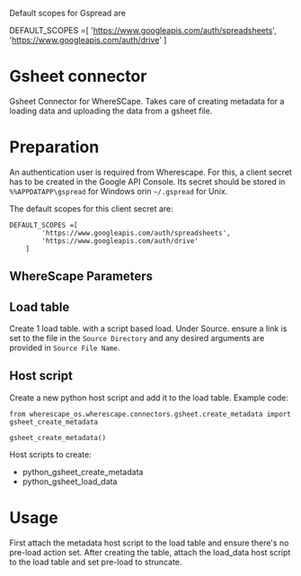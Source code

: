 
Default scopes for Gspread are

DEFAULT_SCOPES =[
        'https://www.googleapis.com/auth/spreadsheets',
        'https://www.googleapis.com/auth/drive'
    ]
# Gsheet connector

Gsheet Connector for WhereSCape. Takes care of creating metadata for a loading data and uploading the data from a gsheet file.

# Preparation
An authentication user is required from Wherescape. For this, a client secret has to be created in the Google API Console. 
Its secret should be stored in `%%APPDATAPP\gspread` for Windows orin `~/.gspread` for Unix.

The default scopes for this client secret are:

```
DEFAULT_SCOPES =[
        'https://www.googleapis.com/auth/spreadsheets',
        'https://www.googleapis.com/auth/drive'
    ]
```

## WhereScape Parameters


## Load table

Create 1 load table. with a script based load. 
Under Source. ensure a link is set to the file in the `Source Directory` and any desired arguments are provided in `Source File Name`.


## Host script
Create a new python host script and add it to the load table. Example code:

```
from wherescape_os.wherescape.connectors.gsheet.create_metadata import gsheet_create_metadata

gsheet_create_metadata()

```

Host scripts to create:
* python_gsheet_create_metadata
* python_gsheet_load_data

# Usage

First attach the metadata host script to the load table and ensure there's no pre-load action set. 
After creating the table, attach the load_data host script to the load table and set pre-load to struncate.
